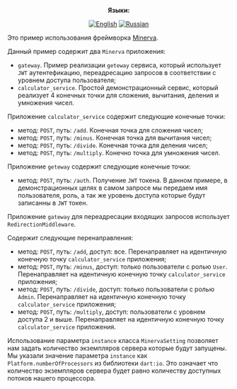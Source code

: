 <div align="center">

**Языки:**
  
[![English](https://img.shields.io/badge/Language-English-blue?style=?style=flat-square)](README.md)
[![Russian](https://img.shields.io/badge/Language-Russian-blue?style=?style=flat-square)](README.ru.md)

</div>

Это пример использования фреймворка [Minerva](https://github.com/GlebBatykov/minerva).

Данный пример содержит два `Minerva` приложения:

- `gateway`. Пример реализации `geteway` сервиса, который использует `JWT` аутентефикацию, переадресацию запросов в соответствии с уровнем доступа пользователя;
- `calculator_service`. Простой демонстрационный сервис, который реализует 4 конечных точки для сложения, вычитания, деления и умножения чисел.

Приложение `calculator_service` содержит следующие конечные точки:

- метод: `POST`, путь: `/add`. Конечная точка для сложения чисел;
- метод: `POST`, путь: `/minus`. Конечная точка для вычитания чисел;
- метод: `POST`, путь: `/divide`. Конечная точка для деления чисел;
- метод: `POST`, путь: `/multiply`. Конечно точка для умножения чисел.

Приложение `geteway` содержит следующие конечные точки:

- метод: `POST`, путь: `/auth`. Получение `JWT` токена. В данном примере, в демонстрационных целях в самом запросе мы передаем имя пользователя, роль, а так же уровень доступа которые будут записанны в `JWT` токен.

Приложение `gateway` для переадресации входящих запросов использует `RedirectionMiddleware`.

Содержит следующие перенаправления:

- метод: `POST`, путь: `/add`, доступ: все. Перенаправляет на идентичную конечную точку `calculator_service` приложения;
- метод: `POST`, путь: `/minus`, доступ: только пользователи с ролью `User`. Перенаправляет на идентичную конечную точку `calculator_service` приложения;
- метод: `POST`, путь: `/divide`, доступ: только пользователи с ролью `Admin`. Перенаправляет на идентичную конечную точку `calculator_service` приложения;
- метод: `POST`, путь: `/multiply`, доступ: пользователи с уровнем доступа 2 и выше. Перенаправляет на идентичную конечную точку `calculator_service` приложения.

Использование параметра `instance` класса `MinervaSetting` позволяет нам задать количество экземпляров сервера которые будут запущены. Мы указали значение параметра `instance` как `Platform.numberOfProcessors` из библиотеки `dart:io`. Это означает что количество экземпляров сервера будет равно количеству доступных потоков нашего процессора.
